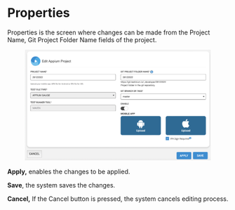 # Properties

Properties is the screen where changes can be made from the Project Name, Git Project Folder Name fields of the project.





<figure><img src="../../.gitbook/assets/Ekran Resmi 2023-06-20 21.38.24.png" alt=""><figcaption></figcaption></figure>

**Apply,** enables the changes to be applied.

**Save**, the system saves the changes.

**Cancel,** If the Cancel button is pressed, the system cancels editing process.
